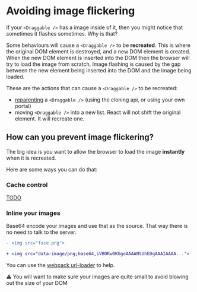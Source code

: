 # Avoiding image flickering

If your `<Draggable />` has a image inside of it, then you might notice that sometimes it flashes sometimes. Why is that?

Some behaviours will cause a `<Draggable />` to be **recreated**. This is where the original DOM element is destroyed, and a new DOM element is created. When the new DOM element is inserted into the DOM then the browser will try to load the image from scratch. Image flashing is caused by the gap between the new element being inserted into the DOM and the image being loaded.

These are the actions that can cause a `<Draggable />` to be recreated:

- [reparenting](/docs/guides/reparenting.md) a `<Draggable />` (using the cloning api, or using your own portal)
- moving `<Draggable />` into a new list. React will not shift the original element. It will recreate one.

## How can you prevent image flickering?

The big idea is you want to allow the browser to load the image **instantly** when it is recreated.

Here are some ways you can do that:

### Cache control

[TODO](TODO)

### Inline your images

Base64 encode your images and use that as the source. That way there is no need to talk to the server.

```diff
- <img src="face.png">

+ <img src="data:image/png;base64,iVBORw0KGgoAAAANSUhEUgAAAIAAAA...">
```

You can use the [webpack url-loader](https://github.com/webpack-contrib/url-loader) to help.

⚠️ You will want to make sure your images are quite small to avoid blowing out the size of your DOM